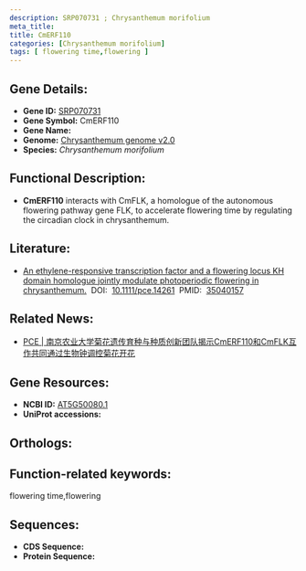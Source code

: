 ```yaml
---
description: SRP070731 ; Chrysanthemum morifolium
meta_title:
title: CmERF110
categories: [Chrysanthemum morifolium]
tags: [ flowering time,flowering ]
---
```


## Gene Details:
- **Gene ID:**	[SRP070731]()
- **Gene Symbol:** CmERF110
- **Gene Name:** 
- **Genome:** [Chrysanthemum genome v2.0]()
- **Species:** *Chrysanthemum morifolium*

## Functional Description:
   - **CmERF110** interacts with CmFLK, a homologue of the autonomous flowering pathway gene FLK, to accelerate flowering time by regulating the circadian clock in chrysanthemum.

## Literature:
   - [An ethylene-responsive transcription factor and a flowering locus KH domain homologue jointly modulate photoperiodic flowering in chrysanthemum.]( https://onlinelibrary.wiley.com/doi/abs/10.1111/pce.14261)&nbsp;&nbsp;DOI:&nbsp;&nbsp;[10.1111/pce.14261](https://onlinelibrary.wiley.com/doi/abs/10.1111/pce.14261)&nbsp;&nbsp;PMID:&nbsp;&nbsp;[35040157](https://pubmed.ncbi.nlm.nih.gov/35040157/)

## Related News:
   - [PCE | 南京农业大学菊花遗传育种与种质创新团队揭示CmERF110和CmFLK互作共同通过生物钟调控菊花开花](https://mp.weixin.qq.com/s?__biz=Mzg3MDEwNDEyMg==&mid=2247524920&idx=2&sn=9cae71b877417113e5530f16b52a4b99&chksm=ce90cf6df9e7467b6221844d26a6f7a617de169ed7b64aeca40504fab993e5b2a8d2d1b02c0b&scene=27#wechat_redirect)

## Gene Resources:
- **NCBI ID:** [AT5G50080.1](https://www.ncbi.nlm.nih.gov/gene/?term=AT5G50080.1)
- **UniProt accessions:** [](https://www.uniprot.org/uniprotkb//entry)

## Orthologs:


## Function-related keywords:
flowering time,flowering

## Sequences:
- **CDS Sequence:**
- **Protein Sequence:**
